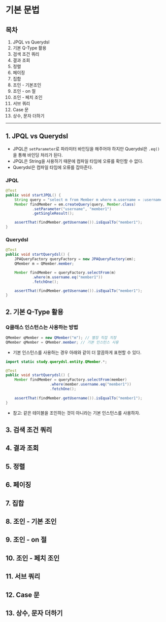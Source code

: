 # 기본 문법

## 목차

1. JPQL vs Querydsl
2. 기본 Q-Type 활용
3. 검색 조건 쿼리
4. 결과 조회
5. 정렬
6. 페이징
7. 집합
8. 조인 - 기본조인
9. 조인 - on 절
10. 조인 - 페치 조인
11. 서브 쿼리
12. Case 문
13. 상수, 문자 더하기

------



## 1. JPQL vs Querydsl

- JPQL은 `setParameter`로 파라미터 바인딩을 해주어야 하지만 Querydsl은 `.eq()`을 통해 바인딩 처리가 된다.
- JPQL은 String을 사용하기 때문에 컴파일 타임에 오류를 확인할 수 없다.
- Querydsl은 컴파일 타임에 오류를 잡아준다.

### JPQL

```java
@Test
public void startJPQL() {
    String query = "select m from Member m where m.username = :username";
    Member findMember = em.createQuery(query, Member.class)
            .setParameter("username", "member1")
            .getSingleResult();

    assertThat(findMember.getUsername()).isEqualTo("member1");
}
```

### Querydsl

```java
@Test
public void startQuerydsl() {
    JPAQueryFactory queryFactory = new JPAQueryFactory(em);
    QMember m = QMember.member;

    Member findMember = queryFactory.selectFrom(m)
            .where(m.username.eq("member1"))
            .fetchOne();

    assertThat(findMember.getUsername()).isEqualTo("member1");
}
```



## 2. 기본 Q-Type 활용

### Q클래스 인스턴스는 사용하는 방법

```java
QMember qMember = new QMember("m"); // 별칭 직접 지정
QMember qMember = QMember.member; // 기본 인스턴스 사용
```

- 기본 인스턴스를 사용하는 경우 아래와 같이 더 깔끔하게 표현할 수 있다.

```java
import static study.querydsl.entity.QMember.*;

@Test
public void startQuerydsl() {
	Member findMember = queryFactory.selectFrom(member)
					.where(member.username.eq("member1"))
					.fetchOne();
	
	assertThat(findMember.getUsername()).isEqualTo("member1");
}
```

- 참고: 같은 테이블을 조인하는 것이 아니라는 기본 인스턴스를 사용하자.



## 3. 검색 조건 쿼리

## 4. 결과 조회

## 5. 정렬

## 6. 페이징

## 7. 집합

## 8. 조인 - 기본 조인

## 9. 조인 - on 절

## 10. 조인 - 페치 조인

## 11. 서브 쿼리

## 12. Case 문

## 13. 상수, 문자 더하기